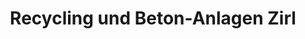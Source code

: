 ---
title: "Recycling und Beton-Anlagen Zirl"
url: /zirl/recycling-und-beton-anlagen-zirl/
shop: Baustoffe
---